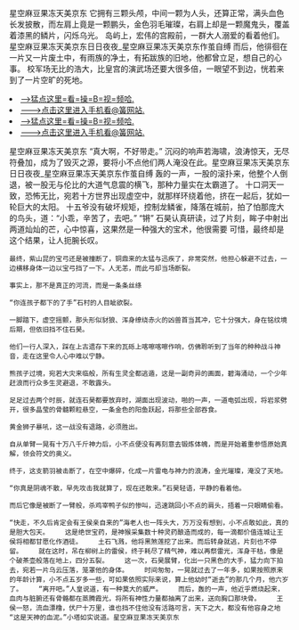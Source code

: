 星空麻豆果冻天美京东    它拥有三颗头颅，中间一颗为人头，还算正常，满头血色长发披散，而左肩上竟是一颗鹏头，金色羽毛璀璨，右肩上却是一颗魔鬼头，覆盖着漆黑的鳞片，闪烁乌光。    岛屿上，宏伟的宫殿前，一群大人溺爱的看着他们。星空麻豆果冻天美京东日日夜夜_星空麻豆果冻天美京东作茧自缚    而后，他徘徊在一片又一片废土中，有雨族的净土，有拓跋族的旧地，他都曾立足，想自己的心事。    校军场无比的浩大，比皇宫的演武场还要大很多倍，一眼望不到边，恍若来到了一片空旷的死地。

<li><a href="http://jxfmrx818.jue1015.xyz/#md_1016">-->猛点这里=看=操=B=视=频哈.</a></li>
<li><a href="http://jxfmrx818.jue1015.xyz/#md_1016">--->点击这里进入手机看@簧网站.</a></li>





<li><a href="http://jxfmrx818.jue1015.xyz/#md_1016">-->猛点这里=看=操=B=视=频哈.</a></li>
<li><a href="http://jxfmrx818.jue1015.xyz/#md_1016">--->点击这里进入手机看@簧网站.</a></li>



星空麻豆果冻天美京东    “真大啊，不好带走。”    沉闷的响声若海啸，浪涛惊天，无尽符叠加，成为了毁灭之源，要将小不点他们两人淹没在此。星空麻豆果冻天美京东日日夜夜_星空麻豆果冻天美京东作茧自缚    轰的一声，一股的滚扑来，他整个人倒退，被一股无与伦比的大道气息震的横飞，那种力量实在太霸道了。
    十口洞天一致，恐怖无比，宛若十方世界出现虚空中，就那样环绕着他，挤在一起后，犹如一轮巨大的太阳。    十五爷没有破坏规矩，控制龙鳞雀，降落在城前，拍了怕那庞大的鸟头，道：“小乖，辛苦了，去吧。”    “锵”    石昊认真研读，过了片刻，眸子中射出两道灿灿的芒，心中惊喜，这果然是一种强大的宝术，他很需要    可惜，最终却是这个结果，让人扼腕长叹。

    最终，紫山昆的宝弓还是被撞断了，铜鼎来的太猛与迅疾了，非常突然，他担心躲避不过去，一边横移身体一边以宝弓挡了一下。人无恙，而此弓却当场断裂。

    事实上，那不是真正的河流，而是一条条丝绦

    “你连孩子都下的了手”石村的人目眦欲裂。

    一脚踏下，虚空摇颤，那头形似豺狼、浑身缭绕赤火的凶兽首当其冲，它十分强大，身在铭纹境后期，但依旧挡不住石昊。

    他们一行人深入，踩在上古遗存下来的瓦砾上喀嚓喀嚓作响，仿佛聆听到了当年的种种战斗神音，走在这里令人心中难以宁静。

    熊孩子过境，宛若大灾来临般，所有生灵全都逃遁，这是一副奇异的画面，碧海涌动，一个少年赶浪而行众多生灵避退，不敢露头。

    足足过去两个时辰，就连石昊都要放弃时，湖面出现波动，啪的一声，一道电弧出现，将岩浆劈开，很多晶莹的骨髓颗粒悬空，一条金色的阳鱼跃起，将那些全部吞食。

    黄金狮子暴吼，这一战没有退路，必须胜出。

    自从单臂一晃有十万八千斤神力后，小不点便没有再刻意去锻炼体魄，而是开始着重参悟原始真解，领会符文的奥义。

    终于，这支箭羽被击断了，在空中爆碎，化成一片雷电与神力的浪涛，金光璀璨，淹没了天地。

    “你真是阴魂不散，早先攻击我就算了，现在还敢来。”石昊轻语，平静的看着他。

    而后它像是被断了一臂般，杀鸡宰鸭子似的惨叫，迅速跳回小不点的肩头，捂着一只眼睛偷看。

    “快走，不久后肯定会有王侯亲自来的”海老人也一阵头大，万万没有想到，小不点敢如此，真的是胆大包天。    这是绝世宝药，是神猴采集数十种灵药酿造而成的，每一滴都价值连城让王侯将相都甘愿化作酒徒。    土石飞溅，他将黑煞莲挖了出来。而后转身就逃，片刻也不停留。    就在这时，吊在柳树上的雷侯，终于耗尽了精气神，难以再祭雷光，浑身干枯，像是个破茶壶般落在地上，四分五裂。    这一次，石昊展臂，化出一只黑色的大手，猛力向下拍去，宛若一片乌云压落，笼罩他的身体。    时间匆匆，一晃就过去了一年多，如果按照原来的年龄计算，小不点五岁多一些，可如果依照实际来说，算上他幼时“逝去”的那几个月，他六岁了。    “离开吧。”人皇说道，有一种莫大的威严。    而后，轰的一声，他近乎燃烧起来，血肉与脏腑还有骨骼都在蒸腾霞光，将所有神性力量都抽离了出来，送向胸口那块骨。    王侯一怒，流血漂橹，伏尸十万里，谁也挡不住他没有活路可言，天下之大，都没有他容身之地    “这是天神的血泥。”小塔如实说道。星空麻豆果冻天美京东
